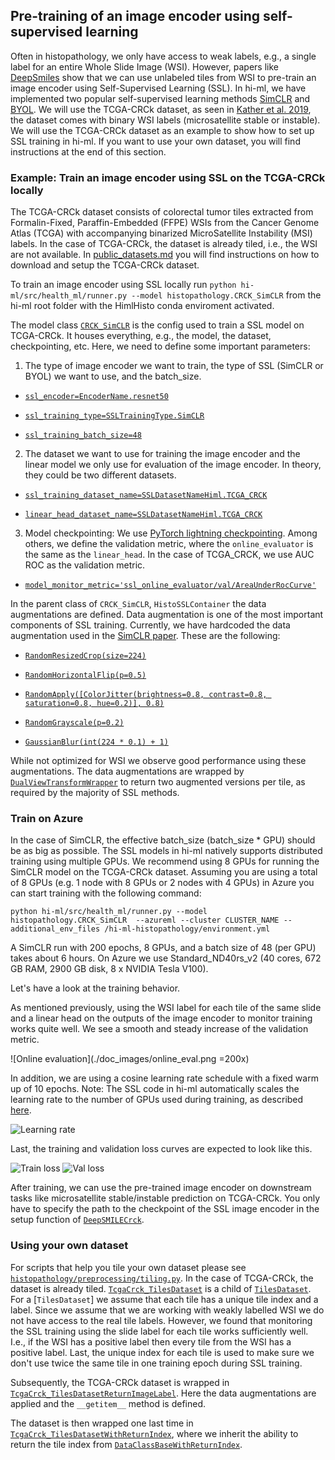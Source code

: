 ## Pre-training of an image encoder using self-supervised learning
Often in histopathology, we only have access to weak labels, e.g., a single label for an entire Whole Slide Image (WSI). However, papers like [DeepSmiles](https://arxiv.org/abs/2107.09405) show that we can use unlabeled tiles from WSI to pre-train an image encoder using Self-Supervised Learning (SSL). In hi-ml, we have implemented two popular self-supervised learning methods [SimCLR](https://arxiv.org/abs/2002.05709) and [BYOL](https://arxiv.org/abs/2006.07733). We will use the TCGA-CRCk dataset, as seen in [Kather et al. 2019](https://www.ncbi.nlm.nih.gov/pmc/articles/PMC7423299/), the dataset comes with binary WSI labels (microsatellite stable or instable). We will use the TCGA-CRCk dataset as an example to show how to set up SSL training in hi-ml. If you want to use your own dataset, you will find instructions at the end of this section. 

### Example: Train an image encoder using SSL on the TCGA-CRCk locally 
The TCGA-CRCk dataset consists of colorectal tumor tiles extracted from Formalin-Fixed, Paraffin-Embedded (FFPE) WSIs from the Cancer Genome Atlas (TCGA) with accompanying binarized MicroSatellite Instability (MSI) labels. In the case of TCGA-CRCk, the dataset is already tiled, i.e., the WSI are not available. In [public_datasets.md](./public_datasets.md) you will find instructions on how to download and setup the TCGA-CRCk dataset.

To train an image encoder using SSL locally run
```python hi-ml/src/health_ml/runner.py --model histopathology.CRCK_SimCLR```
from the hi-ml root folder with the HimlHisto conda enviroment activated. 

The model class [```CRCK_SimCLR```](https://github.com/microsoft/hi-ml/blob/7f4baadaa8bc0d08a4895ca896ebc3f68ea6a4f8/hi-ml-histopathology/src/histopathology/configs/SSL/CRCK_SimCLRContainer.py#L24) is the config used to train a SSL model on TCGA-CRCk. It houses everything, e.g., the model, the dataset, checkpointing, etc. Here, we need to define some important parameters:

1. The type of image encoder we want to train, the type of SSL (SimCLR or BYOL) we want to use, and the batch_size.

+ [```ssl_encoder=EncoderName.resnet50```](https://github.com/microsoft/hi-ml/blob/7f4baadaa8bc0d08a4895ca896ebc3f68ea6a4f8/hi-ml-histopathology/src/histopathology/configs/SSL/CRCK_SimCLRContainer.py#L52)

+ [```ssl_training_type=SSLTrainingType.SimCLR```](https://github.com/microsoft/hi-ml/blob/7f4baadaa8bc0d08a4895ca896ebc3f68ea6a4f8/hi-ml-histopathology/src/histopathology/configs/SSL/CRCK_SimCLRContainer.py#L53)

+ [```ssl_training_batch_size=48```](https://github.com/microsoft/hi-ml/blob/7f4baadaa8bc0d08a4895ca896ebc3f68ea6a4f8/hi-ml-histopathology/src/histopathology/configs/SSL/CRCK_SimCLRContainer.py#L51)

2. The dataset we want to use for training the image encoder and the linear model we only use for evaluation of the image encoder. In theory, they could be two different datasets.

+ [```ssl_training_dataset_name=SSLDatasetNameHiml.TCGA_CRCK```](https://github.com/microsoft/hi-ml/blob/7f4baadaa8bc0d08a4895ca896ebc3f68ea6a4f8/hi-ml-histopathology/src/histopathology/configs/SSL/CRCK_SimCLRContainer.py#L40)

+ [```linear_head_dataset_name=SSLDatasetNameHiml.TCGA_CRCK```](https://github.com/microsoft/hi-ml/blob/7f4baadaa8bc0d08a4895ca896ebc3f68ea6a4f8/hi-ml-histopathology/src/histopathology/configs/SSL/CRCK_SimCLRContainer.py#L41)

3. Model checkpointing: We use [PyTorch lightning checkpointing](https://pytorch-lightning.readthedocs.io/en/stable/common/checkpointing.html). Among others, we define the validation metric, where the ```online_evaluator``` is the same as the ```linear_head```. In the case of TCGA_CRCK, we use AUC ROC as the validation metric. 

+ [```model_monitor_metric='ssl_online_evaluator/val/AreaUnderRocCurve'```](https://github.com/microsoft/hi-ml/blob/7f4baadaa8bc0d08a4895ca896ebc3f68ea6a4f8/hi-ml-histopathology/src/histopathology/configs/SSL/CRCK_SimCLRContainer.py#L48)

In the parent class of ```CRCK_SimCLR```, ```HistoSSLContainer``` the data augmentations are defined. Data augmentation is one of the most important components of SSL training. Currently, we have hardcoded the data augmentation used in the [SimCLR paper](https://arxiv.org/abs/2002.05709). These are the following:

+ [```RandomResizedCrop(size=224)```](https://github.com/microsoft/hi-ml/blob/341afee5869d0d8d5db99283c06959d73517d8b7/hi-ml-histopathology/src/histopathology/configs/SSL/HistoSimCLRContainer.py#L57)

+ [```RandomHorizontalFlip(p=0.5)```](https://github.com/microsoft/hi-ml/blob/341afee5869d0d8d5db99283c06959d73517d8b7/hi-ml-histopathology/src/histopathology/configs/SSL/HistoSimCLRContainer.py#L58)

+ [```RandomApply([ColorJitter(brightness=0.8, contrast=0.8, saturation=0.8, hue=0.2)], 0.8)```](https://github.com/microsoft/hi-ml/blob/341afee5869d0d8d5db99283c06959d73517d8b7/hi-ml-histopathology/src/histopathology/configs/SSL/HistoSimCLRContainer.py#L59)

+ [```RandomGrayscale(p=0.2)```](https://github.com/microsoft/hi-ml/blob/341afee5869d0d8d5db99283c06959d73517d8b7/hi-ml-histopathology/src/histopathology/configs/SSL/HistoSimCLRContainer.py#L60)

+ [```GaussianBlur(int(224 * 0.1) + 1)```](https://github.com/microsoft/hi-ml/blob/341afee5869d0d8d5db99283c06959d73517d8b7/hi-ml-histopathology/src/histopathology/configs/SSL/HistoSimCLRContainer.py#L61)

While not optimized for WSI we observe good performance using these augmentations. The data augmentations are wrapped by [```DualViewTransformWrapper```](https://github.com/microsoft/hi-ml/blob/ff24cc34c85b1f4f1692419cbbb3a9818127c9c6/hi-ml-histopathology/src/SSL/data/transforms_utils.py#L74) to return two augmented versions per tile, as required by the majority of SSL methods.

### Train on Azure 

In the case of SimCLR, the effective batch_size (batch_size * GPU) should be as big as possible. The SSL models in hi-ml natively supports distributed training using multiple GPUs. We recommend using 8 GPUs for running the SimCLR model on the TCGA-CRCk dataset. Assuming you are using a total of 8  GPUs (e.g. 1 node with 8 GPUs or 2 nodes with 4 GPUs) in Azure you can start training with the following command: 

```python hi-ml/src/health_ml/runner.py --model histopathology.CRCK_SimCLR  --azureml --cluster CLUSTER_NAME --additional_env_files /hi-ml-histopathology/environment.yml``` 

A SimCLR run with 200 epochs, 8 GPUs, and a batch size of 48 (per GPU) takes about 6 hours. On Azure we use Standard_ND40rs_v2 (40 cores, 672 GB RAM, 2900 GB disk, 8 x NVIDIA Tesla V100).

Let's have a look at the training behavior. 
 
As mentioned previously, using the WSI label for each tile of the same slide and a linear head on the outputs of the image encoder to monitor training works quite well. We see a smooth and steady increase of the validation metric.

![Online evaluation](./doc_images/online_eval.png =200x)

In addition, we are using a cosine learning rate schedule with a fixed warm up of 10 epochs. Note: The SSL code in hi-ml automatically scales the learning rate to the number of GPUs used during training, as described [here](https://arxiv.org/abs/1706.02677).

![Learning rate](./doc_images/learning_rate.png)

Last, the training and validation loss curves are expected to look like this. 

![Train loss](./doc_images/train_loss.png)
![Val loss](./doc_images/val_loss.png)

After training, we can use the pre-trained image encoder on downstream tasks like microsatellite stable/instable prediction on TCGA-CRCk. You only have to specify the path to the checkpoint of the SSL image encoder in the setup function of [```DeepSMILECrck```](https://github.com/microsoft/hi-ml/blob/341afee5869d0d8d5db99283c06959d73517d8b7/hi-ml-histopathology/src/histopathology/configs/classification/DeepSMILECrck.py#L60).

### Using your own dataset 

For scripts that help you tile your own dataset please see [```histopathology/preprocessing/tiling.py```](https://github.com/microsoft/hi-ml/blob/main/hi-ml-histopathology/src/histopathology/preprocessing/tiling.py). In the case of TCGA-CRCk, the dataset is already tiled. [```TcgaCrck_TilesDataset```](https://github.com/microsoft/hi-ml/blob/main/hi-ml-histopathology/src/histopathology/datasets/tcga_crck_tiles_dataset.py) is a child of [```TilesDataset```](https://github.com/microsoft/hi-ml/blob/main/hi-ml-histopathology/src/histopathology/datasets/base_dataset.py). For a [```TilesDataset```] we assume that each tile has a unique tile index and a label. Since we assume that we are working with weakly labelled WSI we do not have access to the real tile labels. However, we found that monitoring the SSL training using the slide label for each tile works sufficiently well. I.e., if the WSI has a positive label then every tile from the WSI has a positive label. Last, the unique index for each tile is used to make sure we don't use twice the same tile in one training epoch during SSL training. 


Subsequently, the TCGA-CRCk dataset is wrapped in [```TcgaCrck_TilesDatasetReturnImageLabel```](https://github.com/microsoft/hi-ml/blob/main/hi-ml-histopathology/src/histopathology/datasets/tcga_crck_tiles_dataset.py). Here the data augmentations are applied and the ```__getitem__``` method is defined. 

The dataset is then wrapped one last time in [```TcgaCrck_TilesDatasetWithReturnIndex```](https://github.com/microsoft/hi-ml/blob/main/hi-ml-histopathology/src/histopathology/datasets/tcga_crck_tiles_dataset.py), where we inherit the ability to return the tile index from [```DataClassBaseWithReturnIndex```](https://github.com/microsoft/hi-ml/blob/main/hi-ml-histopathology/src/SSL/data/dataset_cls_utils.py).